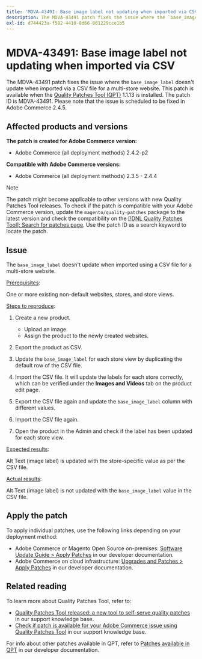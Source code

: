 ```yaml
---
title: 'MDVA-43491: Base image label not updating when imported via CSV'
description: The MDVA-43491 patch fixes the issue where the `base_image_label` doesn't update when imported via a CSV file for a multi-store website. This patch is available when the [Quality Patches Tool (QPT)](/help/announcements/adobe-commerce-announcements/magento-quality-patches-released-new-tool-to-self-serve-quality-patches.md) 1.1.13 is installed. The patch ID is MDVA-43491. Please note that the issue is scheduled to be fixed in Adobe Commerce 2.4.5.
exl-id: d744423a-f582-4410-8d66-861229cce1b5
---
```

# MDVA-43491: Base image label not updating when imported via CSV

The MDVA-43491 patch fixes the issue where the `base_image_label` doesn't update when imported via a CSV file for a multi-store website. This patch is available when the [Quality Patches Tool (QPT)](/help/announcements/adobe-commerce-announcements/magento-quality-patches-released-new-tool-to-self-serve-quality-patches.md) 1.1.13 is installed. The patch ID is MDVA-43491. Please note that the issue is scheduled to be fixed in Adobe Commerce 2.4.5.

## Affected products and versions

**The patch is created for Adobe Commerce version:**

* Adobe Commerce (all deployment methods) 2.4.2-p2

**Compatible with Adobe Commerce versions:**

* Adobe Commerce (all deployment methods) 2.3.5 - 2.4.4

>[!NOTE]
>
>The patch might become applicable to other versions with new Quality Patches Tool releases. To check if the patch is compatible with your Adobe Commerce version, update the `magento/quality-patches` package to the latest version and check the compatibility on the [[!DNL Quality Patches Tool]: Search for patches page](https://devdocs.magento.com/quality-patches/tool.html#patch-grid). Use the patch ID as a search keyword to locate the patch.

## Issue

The `base_image_label` doesn't update when imported using a CSV file for a multi-store website.

<u>Prerequisites</u>:

One or more existing non-default websites, stores, and store views.

<u>Steps to reproduce</u>:

1. Create a new product.

    * Upload an image.
    * Assign the product to the newly created websites.

1. Export the product as CSV.
1. Update the `base_image_label` for each store view by duplicating the default row of the CSV file.
1. Import the CSV file. It will update the labels for each store correctly, which can be verified under the **Images and Videos** tab on the product edit page.
1. Export the CSV file again and update the `base_image_label` column with different values.
1. Import the CSV file again.
1. Open the product in the Admin and check if the label has been updated for each store view.

<u>Expected results</u>:

Alt Text (image label) is updated with the store-specific value as per the CSV file.

<u>Actual results</u>:

Alt Text (image label) is not updated with the `base_image_label` value in the CSV file.

## Apply the patch

To apply individual patches, use the following links depending on your deployment method:

* Adobe Commerce or Magento Open Source on-premises: [Software Update Guide > Apply Patches](https://devdocs.magento.com/guides/v2.4/comp-mgr/patching/mqp.html) in our developer documentation.
* Adobe Commerce on cloud infrastructure: [Upgrades and Patches > Apply Patches](https://devdocs.magento.com/cloud/project/project-patch.html) in our developer documentation.

## Related reading

To learn more about Quality Patches Tool, refer to:

* [Quality Patches Tool released: a new tool to self-serve quality patches](/help/announcements/adobe-commerce-announcements/magento-quality-patches-released-new-tool-to-self-serve-quality-patches.md) in our support knowledge base.
* [Check if patch is available for your Adobe Commerce issue using Quality Patches Tool](/help/support-tools/patches-available-in-qpt-tool/check-patch-for-magento-issue-with-magento-quality-patches.md) in our support knowledge base.

For info about other patches available in QPT, refer to [Patches available in QPT](https://devdocs.magento.com/quality-patches/tool.html#patch-grid) in our developer documentation.
